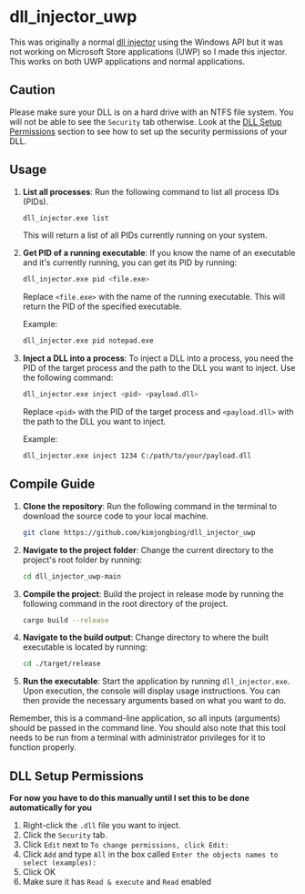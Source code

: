 # dll_injector_uwp
This was originally a normal [dll injector](https://github.com/kimjongbing/dll_injector) using the Windows API but it was not working on Microsoft Store applications (UWP) so I made this injector. This works on both UWP applications and normal applications. 


## Caution
Please make sure your DLL is on a hard drive with an NTFS file system. You will not be able to see the ``Security`` tab otherwise. Look at the [DLL Setup Permissions](#dll-setup-permissions) section to see how to set up the security permissions of your DLL. 


## Usage
1. **List all processes**: Run the following command to list all process IDs (PIDs).

    ```bash
    dll_injector.exe list
    ```
    This will return a list of all PIDs currently running on your system.

2. **Get PID of a running executable**: If you know the name of an executable and it's currently running, you can get its PID by running:

    ```bash
    dll_injector.exe pid <file.exe>
    ```
    Replace `<file.exe>` with the name of the running executable. This will return the PID of the specified executable.

    Example:
    ```bash
    dll_injector.exe pid notepad.exe
    ```

3. **Inject a DLL into a process**: To inject a DLL into a process, you need the PID of the target process and the path to the DLL you want to inject. Use the following command:

    ```bash
    dll_injector.exe inject <pid> <payload.dll>
    ```
    Replace `<pid>` with the PID of the target process and `<payload.dll>` with the path to the DLL you want to inject.

    Example:
    ```bash
    dll_injector.exe inject 1234 C:/path/to/your/payload.dll
    ```


## Compile Guide

1. **Clone the repository**: Run the following command in the terminal to download the source code to your local machine.

    ```bash
    git clone https://github.com/kimjongbing/dll_injector_uwp
    ```

2. **Navigate to the project folder**: Change the current directory to the project's root folder by running:

    ```bash
    cd dll_injector_uwp-main
    ```

3. **Compile the project**: Build the project in release mode by running the following command in the root directory of the project.

    ```bash
    cargo build --release
    ```

4. **Navigate to the build output**: Change directory to where the built executable is located by running:

    ```bash
    cd ./target/release
    ```

5. **Run the executable**: Start the application by running `dll_injector.exe`. Upon execution, the console will display usage instructions. You can then provide the necessary arguments based on what you want to do.

Remember, this is a command-line application, so all inputs (arguments) should be passed in the command line. You should also note that this tool needs to be run from a terminal with administrator privileges for it to function properly.


## DLL Setup Permissions
**For now you have to do this manually until I set this to be done automatically for you**
1.  Right-click the ``.dll`` file you want to inject.
2.  Click the ``Security`` tab.
3.  Click ``Edit`` next to ``To change permissions, click Edit:``
4.  Click ``Add`` and type ``All`` in the box called ``Enter the objects names to select (examples):``
5.  Click OK
6.  Make sure it has ``Read & execute`` and ``Read`` enabled 


